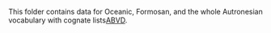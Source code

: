 This folder contains data for Oceanic, Formosan, and the whole Autronesian vocabulary with cognate lists[ABVD](http://abvd.org/).
